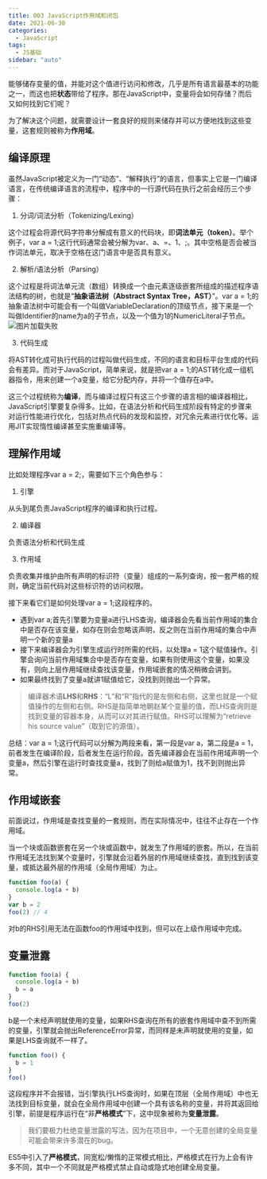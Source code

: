 ```yaml
---
title: 003 JavaScript作用域和闭包
date: 2021-06-30
categories:
  - JavaScript
tags:
  - JS基础
sidebar: "auto"
---
```


能够储存变量的值，并能对这个值进行访问和修改，几乎是所有语言最基本的功能之一，而这也把**状态**带给了程序。那在JavaScript中，变量将会如何存储？而后又如何找到它们呢？

为了解决这个问题，就需要设计一套良好的规则来储存并可以方便地找到这些变量，这套规则被称为**作用域**。

## 编译原理

虽然JavaScript被定义为一门“动态”、“解释执行”的语言，但事实上它是一门编译语言，在传统编译语言的流程中，程序中的一行源代码在执行之前会经历三个步骤：
1. 分词/词法分析（Tokenizing/Lexing）

这个过程会将源代码字符串分解成有意义的代码块，即**词法单元（token）**。举个例子，var a = 1;这行代码通常会被分解为var、a、=、1、;。其中空格是否会被当作词法单元，取决于空格在这门语言中是否具有意义。

2. 解析/语法分析（Parsing）

这个过程是将词法单元流（数组）转换成一个由元素逐级嵌套所组成的描述程序语法结构的树，也就是“**抽象语法树（Abstract Syntax Tree，AST）**”。var a = 1;的抽象语法树中可能会有一个叫做VariableDeclaration的顶级节点，接下来是一个叫做Identifier的name为a的子节点，以及一个值为1的NumericLiteral子节点。
<img :src="$withBase('/js/ast.png')" alt="图片加载失败">

3. 代码生成

将AST转化成可执行代码的过程叫做代码生成，不同的语言和目标平台生成的代码会有差异。而对于JavaScript，简单来说，就是把var a = 1;的AST转化成一组机器指令，用来创建一个a变量，给它分配内存，并将一个值存在a中。

这三个过程统称为**编译**，而与编译过程只有这三个步骤的语言相的编译器相比，JavaScript引擎要复杂得多。比如，在语法分析和代码生成阶段有特定的步骤来对运行性能进行优化，包括对热点代码的发现和监控，对冗余元素进行优化等。运用JIT实现惰性编译甚至实施重编译等。

## 理解作用域

比如处理程序var a = 2;，需要如下三个角色参与：

1. 引擎

从头到尾负责JavaScript程序的编译和执行过程。

2. 编译器

负责语法分析和代码生成

3. 作用域

负责收集并维护由所有声明的标识符（变量）组成的一系列查询，按一套严格的规则，确定当前代码对这些标识符的访问权限。

接下来看它们是如何处理var a = 1;这段程序的。

- 遇到var a;首先引擎要为变量a进行LHS查询，编译器会先看当前作用域的集合中是否存在该变量，如存在则会忽略该声明，反之则在当前作用域的集合中声明一个新的变量a
- 接下来编译器会为引擎生成运行时所需的代码，以处理a = 1这个赋值操作。引擎会询问当前作用域集合中是否存在变量，如果有则使用这个变量，如果没有，则向上层作用域继续查找该变量，作用域嵌套的情况稍微会讲到。
- 如果最终找到了变量a就讲1赋值给它，没找到则抛出一个异常。

> 编译器术语**LHS**和**RHS**：“L”和“R”指代的是左侧和右侧，这里也就是一个赋值操作的左侧和右侧。RHS是指简单地朝赵某个变量的值，而LHS查询则是找到变量的容器本身，从而可以对其进行赋值。RHS可以理解为“retrieve his source value”（取到它的源值）。

总结：var a = 1;这行代码可以分解为两段来看，第一段是var a，第二段是a = 1，前者发生在编译阶段，后者发生在运行阶段。首先编译器会在当前作用域声明一个变量a，然后引擎在运行时查找变量a，找到了则给a赋值为1，找不到则抛出异常。

## 作用域嵌套

前面说过，作用域是查找变量的一套规则，而在实际情况中，往往不止存在一个作用域。

当一个块或函数嵌套在另一个块或函数中，就发生了作用域的嵌套。所以，在当前作用域无法找到某个变量时，引擎就会沿着外层的作用域继续查找，直到找到该变量，或抵达最外层的作用域（全局作用域）为止。

```js
function foo(a) {
  console.log(a + b)
}
var b = 2
foo(2) // 4
```

对b的RHS引用无法在函数foo的作用域中找到，但可以在上级作用域中完成。

## 变量泄露

```js
function foo(a) {
  console.log(a + b)
  b = a
}
foo(2)
```
b是一个未经声明就使用的变量，如果RHS查询在所有的嵌套作用域中查不到所需的变量，引擎就会抛出ReferenceError异常，而同样是未声明就使用的变量，如果是LHS查询就不一样了。

```js
function foo() {
  b = 1
}
foo()
```
这段程序并不会报错，当引擎执行LHS查询时，如果在顶层（全局作用域）中也无法找到目标变量，就会在全局作用域中创建一个具有该名称的变量，并将其返回给引擎，前提是程序运行在“非**严格模式**”下，这中现象被称为**变量泄露**。

> 我们要极力杜绝变量泄露的写法，因为在项目中，一个无意创建的全局变量可能会带来许多潜在的bug。

ES5中引入了**严格模式**，同宽松/懒惰的正常模式相比，严格模式在行为上会有许多不同，其中一个不同就是严格模式禁止自动或隐式地创建全局变量。